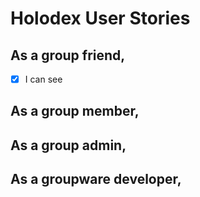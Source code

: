 # Holodex User Stories

## As a group friend,

- [x] I can see 

## As a group member,

## As a group admin,

## As a groupware developer,
